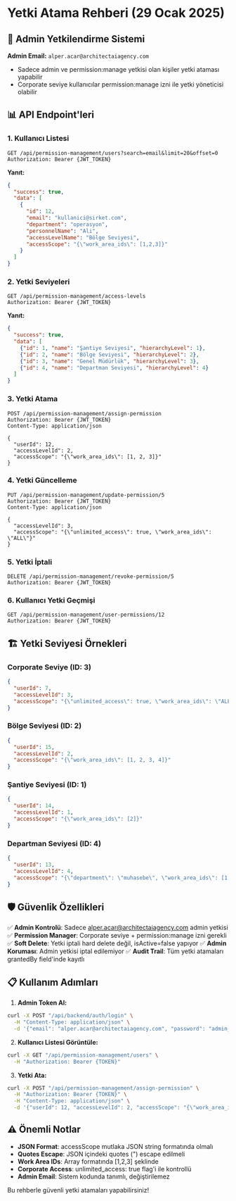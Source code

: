 # Yetki Atama Rehberi (29 Ocak 2025)

## 🔐 Admin Yetkilendirme Sistemi

**Admin Email:** `alper.acar@architectaiagency.com`
- Sadece admin ve permission:manage yetkisi olan kişiler yetki ataması yapabilir
- Corporate seviye kullanıcılar permission:manage izni ile yetki yöneticisi olabilir

## 📊 API Endpoint'leri

### 1. Kullanıcı Listesi
```http
GET /api/permission-management/users?search=email&limit=20&offset=0
Authorization: Bearer {JWT_TOKEN}
```

**Yanıt:**
```json
{
  "success": true,
  "data": [
    {
      "id": 12,
      "email": "kullanici@sirket.com",
      "department": "operasyon",
      "personnelName": "Ali",
      "accessLevelName": "Bölge Seviyesi",
      "accessScope": "{\"work_area_ids\": [1,2,3]}"
    }
  ]
}
```

### 2. Yetki Seviyeleri
```http
GET /api/permission-management/access-levels
Authorization: Bearer {JWT_TOKEN}
```

**Yanıt:**
```json
{
  "success": true,
  "data": [
    {"id": 1, "name": "Şantiye Seviyesi", "hierarchyLevel": 1},
    {"id": 2, "name": "Bölge Seviyesi", "hierarchyLevel": 2},
    {"id": 3, "name": "Genel Müdürlük", "hierarchyLevel": 3},
    {"id": 4, "name": "Departman Seviyesi", "hierarchyLevel": 4}
  ]
}
```

### 3. Yetki Atama
```http
POST /api/permission-management/assign-permission
Authorization: Bearer {JWT_TOKEN}
Content-Type: application/json

{
  "userId": 12,
  "accessLevelId": 2,
  "accessScope": "{\"work_area_ids\": [1, 2, 3]}"
}
```

### 4. Yetki Güncelleme
```http
PUT /api/permission-management/update-permission/5
Authorization: Bearer {JWT_TOKEN}
Content-Type: application/json

{
  "accessLevelId": 3,
  "accessScope": "{\"unlimited_access\": true, \"work_area_ids\": \"ALL\"}"
}
```

### 5. Yetki İptali
```http
DELETE /api/permission-management/revoke-permission/5
Authorization: Bearer {JWT_TOKEN}
```

### 6. Kullanıcı Yetki Geçmişi
```http
GET /api/permission-management/user-permissions/12
Authorization: Bearer {JWT_TOKEN}
```

## 🏗️ Yetki Seviyesi Örnekleri

### Corporate Seviye (ID: 3)
```json
{
  "userId": 7,
  "accessLevelId": 3,
  "accessScope": "{\"unlimited_access\": true, \"work_area_ids\": \"ALL\", \"permissions\": [\"permission:manage\"]}"
}
```

### Bölge Seviyesi (ID: 2)
```json
{
  "userId": 15,
  "accessLevelId": 2,
  "accessScope": "{\"work_area_ids\": [1, 2, 3, 4]}"
}
```

### Şantiye Seviyesi (ID: 1)
```json
{
  "userId": 14,
  "accessLevelId": 1,
  "accessScope": "{\"work_area_ids\": [2]}"
}
```

### Departman Seviyesi (ID: 4)
```json
{
  "userId": 13,
  "accessLevelId": 4,
  "accessScope": "{\"department\": \"muhasebe\", \"work_area_ids\": [1, 2, 3], \"permissions\": [\"financial:read\", \"financial:write\"]}"
}
```

## 🛡️ Güvenlik Özellikleri

✅ **Admin Kontrolü**: Sadece alper.acar@architectaiagency.com admin yetkisi
✅ **Permission Manager**: Corporate seviye + permission:manage izni gerekli
✅ **Soft Delete**: Yetki iptali hard delete değil, isActive=false yapıyor
✅ **Admin Koruması**: Admin yetkisi iptal edilemiyor
✅ **Audit Trail**: Tüm yetki atamaları grantedBy field'inde kayıtlı

## 📋 Kullanım Adımları

1. **Admin Token Al:**
```bash
curl -X POST "/api/backend/auth/login" \
  -H "Content-Type: application/json" \
  -d '{"email": "alper.acar@architectaiagency.com", "password": "admin_password"}'
```

2. **Kullanıcı Listesi Görüntüle:**
```bash
curl -X GET "/api/permission-management/users" \
  -H "Authorization: Bearer {TOKEN}"
```

3. **Yetki Ata:**
```bash
curl -X POST "/api/permission-management/assign-permission" \
  -H "Authorization: Bearer {TOKEN}" \
  -H "Content-Type: application/json" \
  -d '{"userId": 12, "accessLevelId": 2, "accessScope": "{\"work_area_ids\": [1,2,3]}"}'
```

## ⚠️ Önemli Notlar

- **JSON Format**: accessScope mutlaka JSON string formatında olmalı
- **Quotes Escape**: JSON içindeki quotes (\") escape edilmeli
- **Work Area IDs**: Array formatında [1,2,3] şeklinde
- **Corporate Access**: unlimited_access: true flag'i ile kontrollü
- **Admin Email**: Sistem kodunda tanımlı, değiştirilemez

Bu rehberle güvenli yetki atamaları yapabilirsiniz!